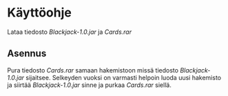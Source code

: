 # Käyttöohje

Lataa tiedosto _Blackjack-1.0.jar_ ja _Cards.rar_

## Asennus

Pura tiedosto _Cards.rar_ samaan hakemistoon missä tiedosto _Blackjack-1.0.jar_ sijaitsee. Selkeyden vuoksi on varmasti helpoin luoda uusi hakemisto ja siirtää _Blackjack-1.0.jar_ sinne ja purkaa _Cards.rar_ siellä.


